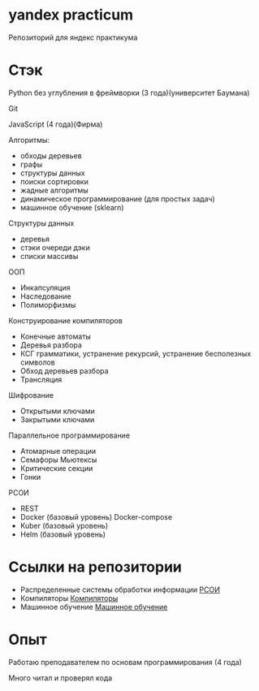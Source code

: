 # yandex practicum
 Репозиторий для яндекс практикума


# Стэк 

Python без углубления в фреймворки (3 года)(университет Баумана)

Git

JavaScript (4 года)(Фирма)

Алгоритмы:
* обходы деревьев
* графы
* структуры данных
* поиски сортировки
* жадные алгоритмы
* динамическое программирование (для простых задач)
* машинное обучение (sklearn)

Структуры данных
* деревья
* стэки очереди дэки
* списки массивы 

ООП 
* Инкапсуляция
* Наследование
* Полиморфизмы

Конструирование компиляторов
* Конечные автоматы
* Деревья разбора
* КСГ грамматики, устранение рекурсий, устранение бесполезных символов
* Обход деревьев разбора
* Трансляция 

Шифрование
* Открытыми ключами
* Закрытыми ключами

Параллельное программирование
* Атомарные операции
* Семафоры Мьютексы
* Критические секции
* Гонки

РСОИ
* REST
* Docker (базовый уровень) Docker-compose
* Kuber (базовый уровень)
* Helm (базовый уровень)


# Ссылки на репозитории

* Распределенные системы обработки информации
[РСОИ](https://github.com/legendaOS/network-of-training-centers)
* Компиляторы
[Компиляторы](https://github.com/legendaOS/kompilatory)
* Машинное обучение
[Машинное обучение](https://github.com/legendaOS/jyputer)

# Опыт

Работаю преподавателем по основам программирования (4 года)

Много читал и проверял кода

